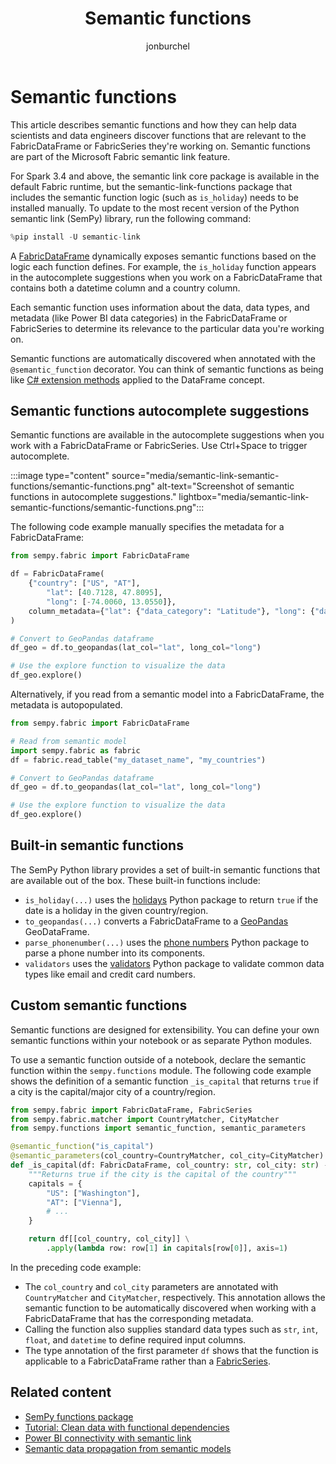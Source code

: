 ﻿---
title: Semantic functions
description: Learn about semantic functions that you can apply to FabricDataFrames and FabricSeries.
ms.author: jburchel
author: jonburchel
ms.reviewer: marcozo
reviewer: eisber
ms.topic: conceptual
ms.date: 08/15/2025
ms.search.form: semantic link
---

# Semantic functions

This article describes semantic functions and how they can help data scientists and data engineers discover functions that are relevant to the FabricDataFrame or FabricSeries they're working on. Semantic functions are part of the Microsoft Fabric semantic link feature.

For Spark 3.4 and above, the semantic link core package is available in the default Fabric runtime, but the semantic-link-functions package that includes the semantic function logic (such as `is_holiday`) needs to be installed manually. To update to the most recent version of the Python semantic link (SemPy) library, run the following command:

```python
%pip install -U semantic-link
```

A [FabricDataFrame](/python/api/semantic-link-sempy/sempy.fabric.fabricdataframe) dynamically exposes semantic functions based on the logic each function defines.
For example, the `is_holiday` function appears in the autocomplete suggestions when you work on a FabricDataFrame that contains both a datetime column and a country column.

Each semantic function uses information about the data, data types, and metadata (like Power BI data categories) in the FabricDataFrame or FabricSeries to determine its relevance to the particular data you're working on.

Semantic functions are automatically discovered when annotated with the `@semantic_function` decorator.
You can think of semantic functions as being like [C# extension methods](/dotnet/csharp/programming-guide/classes-and-structs/extension-methods) applied to the DataFrame concept.

## Semantic functions autocomplete suggestions

Semantic functions are available in the autocomplete suggestions when you work with a FabricDataFrame or FabricSeries. Use Ctrl+Space to trigger autocomplete.

:::image type="content" source="media/semantic-link-semantic-functions/semantic-functions.png" alt-text="Screenshot of semantic functions in autocomplete suggestions." lightbox="media/semantic-link-semantic-functions/semantic-functions.png":::

The following code example manually specifies the metadata for a FabricDataFrame:

```python
from sempy.fabric import FabricDataFrame

df = FabricDataFrame(
    {"country": ["US", "AT"],
        "lat": [40.7128, 47.8095],
        "long": [-74.0060, 13.0550]},
    column_metadata={"lat": {"data_category": "Latitude"}, "long": {"data_category": "Longitude"}},
)

# Convert to GeoPandas dataframe
df_geo = df.to_geopandas(lat_col="lat", long_col="long")

# Use the explore function to visualize the data
df_geo.explore()
```

Alternatively, if you read from a semantic model into a FabricDataFrame, the metadata is autopopulated.

```Python
from sempy.fabric import FabricDataFrame

# Read from semantic model
import sempy.fabric as fabric
df = fabric.read_table("my_dataset_name", "my_countries")

# Convert to GeoPandas dataframe
df_geo = df.to_geopandas(lat_col="lat", long_col="long")

# Use the explore function to visualize the data
df_geo.explore()
```

## Built-in semantic functions

The SemPy Python library provides a set of built-in semantic functions that are available out of the box. These built-in functions include:

- `is_holiday(...)` uses the [holidays](https://pypi.org/project/holidays/) Python package to return `true` if the date is a holiday in the given country/region.
- `to_geopandas(...)` converts a FabricDataFrame to a [GeoPandas](https://geopandas.org/en/stable/) GeoDataFrame.
- `parse_phonenumber(...)` uses the [phone numbers](https://pypi.org/project/phonenumbers/) Python package to parse a phone number into its components.
- `validators` uses the [validators](https://pypi.org/project/validators/) Python package to validate common data types like email and credit card numbers.

## Custom semantic functions

Semantic functions are designed for extensibility. You can define your own semantic functions within your notebook or as separate Python modules.

To use a semantic function outside of a notebook, declare the semantic function within the `sempy.functions` module. The following code example shows the definition of a semantic function `_is_capital` that returns `true` if a city is the capital/major city of a country/region.

```python
from sempy.fabric import FabricDataFrame, FabricSeries
from sempy.fabric.matcher import CountryMatcher, CityMatcher
from sempy.functions import semantic_function, semantic_parameters

@semantic_function("is_capital")
@semantic_parameters(col_country=CountryMatcher, col_city=CityMatcher)
def _is_capital(df: FabricDataFrame, col_country: str, col_city: str) -> FabricSeries:
    """Returns true if the city is the capital of the country"""
    capitals = {
        "US": ["Washington"],
        "AT": ["Vienna"],
        # ...
    }

    return df[[col_country, col_city]] \
        .apply(lambda row: row[1] in capitals[row[0]], axis=1)
```

In the preceding code example:

- The `col_country` and `col_city` parameters are annotated with `CountryMatcher` and `CityMatcher`, respectively. This annotation allows the semantic function to be automatically discovered when working with a FabricDataFrame that has the corresponding metadata.
- Calling the function also supplies standard data types such as `str`, `int`, `float`, and `datetime` to define required input columns.
- The type annotation of the first parameter `df` shows that the function is applicable to a FabricDataFrame rather than a [FabricSeries](/python/api/semantic-link-sempy/sempy.fabric.fabricseries).

## Related content

- [SemPy functions package](/python/api/semantic-link-sempy/sempy.functions)
- [Tutorial: Clean data with functional dependencies](tutorial-data-cleaning-functional-dependencies.md)
- [Power BI connectivity with semantic link](semantic-link-power-bi.md)
- [Semantic data propagation from semantic models](semantic-link-semantic-propagation.md)
